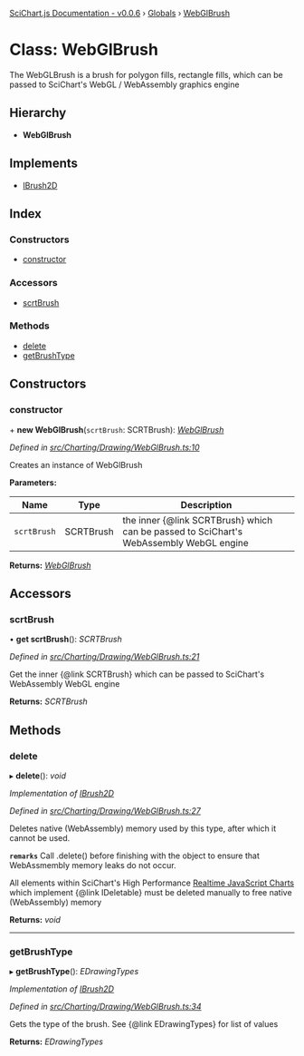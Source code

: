 [SciChart.js Documentation - v0.0.6](../README.md) › [Globals](../globals.md) › [WebGlBrush](webglbrush.md)

# Class: WebGlBrush

The WebGLBrush is a brush for polygon fills, rectangle fills, which can be passed to SciChart's WebGL / WebAssembly graphics engine

## Hierarchy

* **WebGlBrush**

## Implements

* [IBrush2D](../interfaces/ibrush2d.md)

## Index

### Constructors

* [constructor](webglbrush.md#constructor)

### Accessors

* [scrtBrush](webglbrush.md#scrtbrush)

### Methods

* [delete](webglbrush.md#delete)
* [getBrushType](webglbrush.md#getbrushtype)

## Constructors

###  constructor

\+ **new WebGlBrush**(`scrtBrush`: SCRTBrush): *[WebGlBrush](webglbrush.md)*

*Defined in [src/Charting/Drawing/WebGlBrush.ts:10](https://github.com/ABTSoftware/SciChart.Dev/blob/272ab7fc7f/Web/src/SciChart/src/Charting/Drawing/WebGlBrush.ts#L10)*

Creates an instance of WebGlBrush

**Parameters:**

Name | Type | Description |
------ | ------ | ------ |
`scrtBrush` | SCRTBrush | the inner {@link SCRTBrush} which can be passed to SciChart's WebAssembly WebGL engine  |

**Returns:** *[WebGlBrush](webglbrush.md)*

## Accessors

###  scrtBrush

• **get scrtBrush**(): *SCRTBrush*

*Defined in [src/Charting/Drawing/WebGlBrush.ts:21](https://github.com/ABTSoftware/SciChart.Dev/blob/272ab7fc7f/Web/src/SciChart/src/Charting/Drawing/WebGlBrush.ts#L21)*

Get the inner {@link SCRTBrush} which can be passed to SciChart's WebAssembly WebGL engine

**Returns:** *SCRTBrush*

## Methods

###  delete

▸ **delete**(): *void*

*Implementation of [IBrush2D](../interfaces/ibrush2d.md)*

*Defined in [src/Charting/Drawing/WebGlBrush.ts:27](https://github.com/ABTSoftware/SciChart.Dev/blob/272ab7fc7f/Web/src/SciChart/src/Charting/Drawing/WebGlBrush.ts#L27)*

Deletes native (WebAssembly) memory used by this type, after which it cannot be used.

**`remarks`** 
Call .delete() before finishing with the object to ensure that WebAssmembly memory leaks do
not occur.

All elements within SciChart's High Performance
[Realtime JavaScript Charts](https://www.scichart.com/javascript-chart-features) which implement
{@link IDeletable} must be deleted manually to free native (WebAssembly) memory

**Returns:** *void*

___

###  getBrushType

▸ **getBrushType**(): *EDrawingTypes*

*Implementation of [IBrush2D](../interfaces/ibrush2d.md)*

*Defined in [src/Charting/Drawing/WebGlBrush.ts:34](https://github.com/ABTSoftware/SciChart.Dev/blob/272ab7fc7f/Web/src/SciChart/src/Charting/Drawing/WebGlBrush.ts#L34)*

Gets the type of the brush. See {@link EDrawingTypes} for list of values

**Returns:** *EDrawingTypes*
